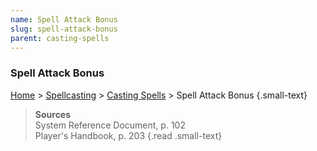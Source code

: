 ```yaml
---
name: Spell Attack Bonus
slug: spell-attack-bonus
parent: casting-spells
---
```

### Spell Attack Bonus
[Home](dm-operations-center) > [Spellcasting](spellcasting) > [Casting Spells](casting-spells)  > Spell Attack Bonus {.small-text}



> **Sources** <br/>
> System Reference Document, p. 102<br/>
> Player's Handbook, p. 203
{.read .small-text}

